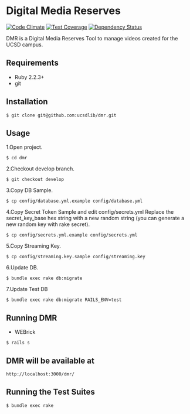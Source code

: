 # Digital Media Reserves

[![Code Climate](https://codeclimate.com/repos/55ba7d62695680248f002bf7/badges/d679e6605b13a7596ad1/gpa.svg)](https://codeclimate.com/repos/55ba7d62695680248f002bf7/feed)
[![Test Coverage](https://codeclimate.com/repos/55ba7d62695680248f002bf7/badges/d679e6605b13a7596ad1/coverage.svg)](https://codeclimate.com/repos/55ba7d62695680248f002bf7/coverage)
[![Dependency Status](https://gemnasium.com/ucsdlib/dmr.svg)](https://gemnasium.com/ucsdlib/dmr)

DMR is a Digital Media Reserves Tool to manage videos created for the UCSD campus.

## Requirements

* Ruby 2.2.3+
* git

## Installation

```
$ git clone git@github.com:ucsdlib/dmr.git
```

## Usage

1.Open project.

```
$ cd dmr
```

2.Checkout develop branch.

```
$ git checkout develop
```

3.Copy DB Sample.

```
$ cp config/database.yml.example config/database.yml
```

4.Copy Secret Token Sample and edit config/secrets.yml
Replace the secret_key_base hex string with a new random string (you can generate a new random key with rake secret).

```
$ cp config/secrets.yml.example config/secrets.yml
```

5.Copy Streaming Key.

```
$ cp config/streaming.key.sample config/streaming.key
```

6.Update DB.

```
$ bundle exec rake db:migrate
```

7.Update Test DB

```
$ bundle exec rake db:migrate RAILS_ENV=test
```

## Running DMR

* WEBrick

```
$ rails s
```

## DMR will be available at 

```
http://localhost:3000/dmr/
```

## Running the Test Suites

```
$ bundle exec rake
```
